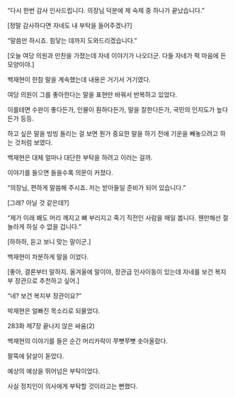 “다시 한번 감사 인사드립니다. 의장님 덕분에 제 숙제 중 하나가 끝났습니다.”

[정말 감사하다면 자네도 내 부탁을 들어주겠나?]

“말씀만 하시죠. 힘닿는 데까지 도와드리겠습니다.”

[오늘 여당 의원과 만찬을 가졌는데 자네 이야기가 나오더군. 다들 자네가 퍽 마음에 든 모양이야.]

백재현이 한참 말을 계속했는데 내용은 거기서 거기였다.

여당 의원이 그를 좋아한다는 말을 표현만 바꿔서 반복하고 있었다.

이를테면 수완이 좋다든가, 인물이 훤하다든가, 말을 잘한다든가, 국민의 인지도가 높다든가 등등.

하고 싶은 말을 빙빙 돌리는 걸 보면 뭔가 중요한 말을 하기 전에 기운을 빼놓으려고 하는 것처럼 보였다.

백재현은 대체 얼마나 대단한 부탁을 하려고 이러는 걸까.

이야기를 들으면 들을수록 의문이 커졌다.

“의장님, 편하게 말씀해 주시죠. 저는 받아들일 준비가 되어 있습니다.”

[그래? 아닐 것 같은데?]

“제가 이래 봬도 머리 깨지고 뼈 부러지고 죽기 직전인 사람을 매일 봅니다. 웬만해선 절 놀라게 하실 수 없을 겁니다.”

[하하하, 듣고 보니 맞는 말이군.]

백재현이 차분하게 말을 이었다.

[좋아, 결론부터 말하지. 올겨울에 말이야, 장관급 인사이동이 있는데 자네를 보건 복지부 장관으로 추천하고 싶어.]

“네? 보건 복지부 장관이요?”

박재현은 얼빠진 목소리로 되물었다.

283화 제7장 끝나지 않은 싸움(2)

백재현의 이야기를 들은 순간 머리카락이 쭈뼛쭈뼛 솟아올랐다.

팔뚝에 닭살이 돋았다.

예상의 예상을 뛰어넘은 부탁이었다.

사실 정치인이 의사에게 부탁할 것이라고는 뻔했다.